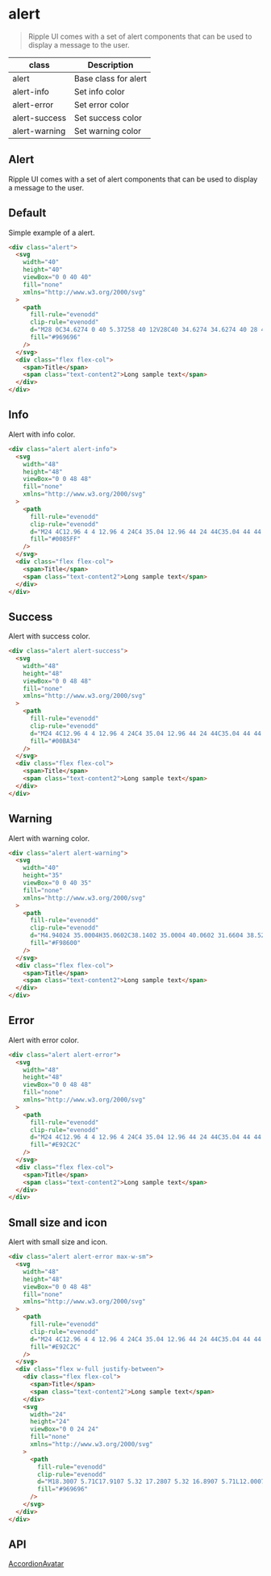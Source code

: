 # alert

> Ripple UI comes with a set of alert components that can be used to display a message to the user.

| class         | Description          |
| ------------- | -------------------- |
| alert         | Base class for alert |
| alert-info    | Set info color       |
| alert-error   | Set error color      |
| alert-success | Set success color    |
| alert-warning | Set warning color    |

## Alert

Ripple UI comes with a set of alert components that can be used to display a message to the user.

## [​](#default)Default

Simple example of a alert.

```html
<div class="alert">
  <svg
    width="40"
    height="40"
    viewBox="0 0 40 40"
    fill="none"
    xmlns="http://www.w3.org/2000/svg"
  >
    <path
      fill-rule="evenodd"
      clip-rule="evenodd"
      d="M28 0C34.6274 0 40 5.37258 40 12V28C40 34.6274 34.6274 40 28 40H12C5.37258 40 0 34.6274 0 28V12C0 5.37258 5.37258 0 12 0H28ZM26 6H14C9.71561 6 6.21784 9.36794 6.00979 13.6007L6 14V26C6 30.2844 9.36794 33.7822 13.6007 33.9902L14 34H26C30.2844 34 33.7822 30.6321 33.9902 26.3993L34 26V14C34 9.71561 30.6321 6.21784 26.3993 6.00979L26 6Z"
      fill="#969696"
    />
  </svg>
  <div class="flex flex-col">
    <span>Title</span>
    <span class="text-content2">Long sample text</span>
  </div>
</div>
```

## [​](#info)Info

Alert with info color.

```html
<div class="alert alert-info">
  <svg
    width="48"
    height="48"
    viewBox="0 0 48 48"
    fill="none"
    xmlns="http://www.w3.org/2000/svg"
  >
    <path
      fill-rule="evenodd"
      clip-rule="evenodd"
      d="M24 4C12.96 4 4 12.96 4 24C4 35.04 12.96 44 24 44C35.04 44 44 35.04 44 24C44 12.96 35.04 4 24 4ZM24 34C22.9 34 22 33.1 22 32V24C22 22.9 22.9 22 24 22C25.1 22 26 22.9 26 24V32C26 33.1 25.1 34 24 34ZM26 18H22V14H26V18Z"
      fill="#0085FF"
    />
  </svg>
  <div class="flex flex-col">
    <span>Title</span>
    <span class="text-content2">Long sample text</span>
  </div>
</div>
```

## [​](#success)Success

Alert with success color.

```html
<div class="alert alert-success">
  <svg
    width="48"
    height="48"
    viewBox="0 0 48 48"
    fill="none"
    xmlns="http://www.w3.org/2000/svg"
  >
    <path
      fill-rule="evenodd"
      clip-rule="evenodd"
      d="M24 4C12.96 4 4 12.96 4 24C4 35.04 12.96 44 24 44C35.04 44 44 35.04 44 24C44 12.96 35.04 4 24 4ZM18.58 32.58L11.4 25.4C10.62 24.62 10.62 23.36 11.4 22.58C12.18 21.8 13.44 21.8 14.22 22.58L20 28.34L33.76 14.58C34.54 13.8 35.8 13.8 36.58 14.58C37.36 15.36 37.36 16.62 36.58 17.4L21.4 32.58C20.64 33.36 19.36 33.36 18.58 32.58Z"
      fill="#00BA34"
    />
  </svg>
  <div class="flex flex-col">
    <span>Title</span>
    <span class="text-content2">Long sample text</span>
  </div>
</div>
```

## [​](#warning)Warning

Alert with warning color.

```html
<div class="alert alert-warning">
  <svg
    width="40"
    height="35"
    viewBox="0 0 40 35"
    fill="none"
    xmlns="http://www.w3.org/2000/svg"
  >
    <path
      fill-rule="evenodd"
      clip-rule="evenodd"
      d="M4.94024 35.0004H35.0602C38.1402 35.0004 40.0602 31.6604 38.5202 29.0004L23.4602 2.98035C21.9202 0.320352 18.0802 0.320352 16.5402 2.98035L1.48024 29.0004C-0.0597576 31.6604 1.86024 35.0004 4.94024 35.0004ZM20.0002 21.0004C18.9002 21.0004 18.0002 20.1004 18.0002 19.0004V15.0004C18.0002 13.9004 18.9002 13.0004 20.0002 13.0004C21.1002 13.0004 22.0002 13.9004 22.0002 15.0004V19.0004C22.0002 20.1004 21.1002 21.0004 20.0002 21.0004ZM22.0002 29.0004H18.0002V25.0004H22.0002V29.0004Z"
      fill="#F98600"
    />
  </svg>
  <div class="flex flex-col">
    <span>Title</span>
    <span class="text-content2">Long sample text</span>
  </div>
</div>
```

## [​](#error)Error

Alert with error color.

```html
<div class="alert alert-error">
  <svg
    width="48"
    height="48"
    viewBox="0 0 48 48"
    fill="none"
    xmlns="http://www.w3.org/2000/svg"
  >
    <path
      fill-rule="evenodd"
      clip-rule="evenodd"
      d="M24 4C12.96 4 4 12.96 4 24C4 35.04 12.96 44 24 44C35.04 44 44 35.04 44 24C44 12.96 35.04 4 24 4ZM24 26C22.9 26 22 25.1 22 24V16C22 14.9 22.9 14 24 14C25.1 14 26 14.9 26 16V24C26 25.1 25.1 26 24 26ZM26 34H22V30H26V34Z"
      fill="#E92C2C"
    />
  </svg>
  <div class="flex flex-col">
    <span>Title</span>
    <span class="text-content2">Long sample text</span>
  </div>
</div>
```

## [​](#small-size-and-icon)Small size and icon

Alert with small size and icon.

```html
<div class="alert alert-error max-w-sm">
  <svg
    width="48"
    height="48"
    viewBox="0 0 48 48"
    fill="none"
    xmlns="http://www.w3.org/2000/svg"
  >
    <path
      fill-rule="evenodd"
      clip-rule="evenodd"
      d="M24 4C12.96 4 4 12.96 4 24C4 35.04 12.96 44 24 44C35.04 44 44 35.04 44 24C44 12.96 35.04 4 24 4ZM24 26C22.9 26 22 25.1 22 24V16C22 14.9 22.9 14 24 14C25.1 14 26 14.9 26 16V24C26 25.1 25.1 26 24 26ZM26 34H22V30H26V34Z"
      fill="#E92C2C"
    />
  </svg>
  <div class="flex w-full justify-between">
    <div class="flex flex-col">
      <span>Title</span>
      <span class="text-content2">Long sample text</span>
    </div>
    <svg
      width="24"
      height="24"
      viewBox="0 0 24 24"
      fill="none"
      xmlns="http://www.w3.org/2000/svg"
    >
      <path
        fill-rule="evenodd"
        clip-rule="evenodd"
        d="M18.3007 5.71C17.9107 5.32 17.2807 5.32 16.8907 5.71L12.0007 10.59L7.1107 5.7C6.7207 5.31 6.0907 5.31 5.7007 5.7C5.3107 6.09 5.3107 6.72 5.7007 7.11L10.5907 12L5.7007 16.89C5.3107 17.28 5.3107 17.91 5.7007 18.3C6.0907 18.69 6.7207 18.69 7.1107 18.3L12.0007 13.41L16.8907 18.3C17.2807 18.69 17.9107 18.69 18.3007 18.3C18.6907 17.91 18.6907 17.28 18.3007 16.89L13.4107 12L18.3007 7.11C18.6807 6.73 18.6807 6.09 18.3007 5.71Z"
        fill="#969696"
      />
    </svg>
  </div>
</div>
```

## [​](#api)API

[Accordion](/docs/components/accordion)[Avatar](/docs/components/avatar)
